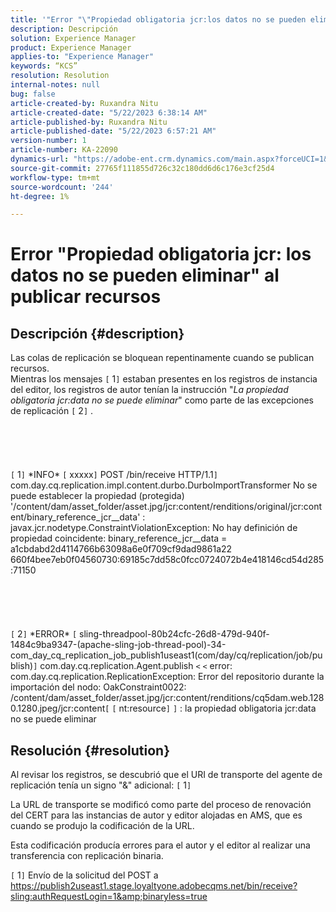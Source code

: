 ```yaml
---
title: '"Error "\"Propiedad obligatoria jcr:los datos no se pueden eliminar\" al publicar recursos"'
description: Descripción
solution: Experience Manager
product: Experience Manager
applies-to: "Experience Manager"
keywords: “KCS”
resolution: Resolution
internal-notes: null
bug: false
article-created-by: Ruxandra Nitu
article-created-date: "5/22/2023 6:38:14 AM"
article-published-by: Ruxandra Nitu
article-published-date: "5/22/2023 6:57:21 AM"
version-number: 1
article-number: KA-22090
dynamics-url: "https://adobe-ent.crm.dynamics.com/main.aspx?forceUCI=1&pagetype=entityrecord&etn=knowledgearticle&id=68981235-6bf8-ed11-8849-6045bd006793"
source-git-commit: 27765f111855d726c32c180dd6d6c176e3cf25d4
workflow-type: tm+mt
source-wordcount: '244'
ht-degree: 1%

---
```


# Error &quot;Propiedad obligatoria jcr: los datos no se pueden eliminar&quot; al publicar recursos

## Descripción {#description}

Las colas de replicación se bloquean repentinamente cuando se publican recursos. 
<br>Mientras los mensajes `[` 1`]`  estaban presentes en los registros de instancia del editor, los registros de autor tenían la instrucción &quot;*La propiedad obligatoria jcr:data no se puede eliminar*&quot; como parte de las excepciones de replicación `[` 2`]` .<br><br> <br><br> <br><br>`[` 1`]`  \*INFO\* `[` xxxxx`]`  POST /bin/receive HTTP/1.1`]`  com.day.cq.replication.impl.content.durbo.DurboImportTransformer No se puede establecer la propiedad (protegida) &#39;/content/dam/asset_folder/asset.jpg/jcr:content/renditions/original/jcr:content/binary_reference_jcr__data&#39; : javax.jcr.nodetype.ConstraintViolationException: No hay definición de propiedad coincidente: binary_reference_jcr__data = a1cbdabd2d4114766b63098a6e0f709cf9dad9861a22 660f4bee7eb0f04560730:69185c7dd58c0fcc0724072b4e418146cd54d285:71150<br><br> <br><br> <br><br>`[` 2`]`  \*ERROR\* `[` sling-threadpool-80b24cfc-26d8-479d-940f-1484c9ba9347-(apache-sling-job-thread-pool)-34-com_day_cq_replication_job_publish1useast1(com/day/cq/replication/job/publish)`]`  com.day.cq.replication.Agent.publish `<` `<`  error: com.day.cq.replication.ReplicationException: Error del repositorio durante la importación del nodo: OakConstraint0022: /content/dam/asset_folder/asset.jpg/jcr:content/renditions/cq5dam.web.1280.1280.jpeg/jcr:content`[` `[` nt:resource`]` `]` : la propiedad obligatoria jcr:data no se puede eliminar

## Resolución {#resolution}


Al revisar los registros, se descubrió que el URI de transporte del agente de replicación tenía un signo &quot;&amp;&quot; adicional: `[` 1`]`

La URL de transporte se modificó como parte del proceso de renovación del CERT para las instancias de autor y editor alojadas en AMS, que es cuando se produjo la codificación de la URL.

Esta codificación producía errores para el autor y el editor al realizar una transferencia con replicación binaria.



`[` 1`]`  Envío de la solicitud del POST a https://publish2useast1.stage.loyaltyone.adobecqms.net/bin/receive?sling:authRequestLogin=1&amp;binaryless=true


